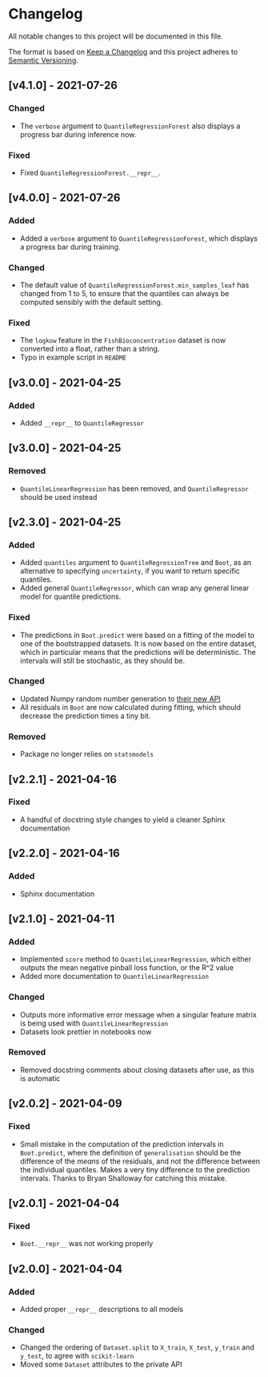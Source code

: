 # Changelog

All notable changes to this project will be documented in this file.

The format is based on
[Keep a Changelog](http://keepachangelog.com/en/1.0.0/)
and this project adheres to
[Semantic Versioning](http://semver.org/spec/v2.0.0.html).


## [v4.1.0] - 2021-07-26
### Changed
- The `verbose` argument to `QuantileRegressionForest` also displays a progress
  bar during inference now.

### Fixed
- Fixed `QuantileRegressionForest.__repr__`.


## [v4.0.0] - 2021-07-26
### Added
- Added a `verbose` argument to `QuantileRegressionForest`, which displays a
  progress bar during training.

### Changed
- The default value of `QuantileRegressionForest.min_samples_leaf` has changed
  from 1 to 5, to ensure that the quantiles can always be computed sensibly
  with the default setting.

### Fixed
- The `logkow` feature in the `FishBioconcentration` dataset is now converted
into a float, rather than a string.
- Typo in example script in `README`


## [v3.0.0] - 2021-04-25
### Added
- Added `__repr__` to `QuantileRegressor`


## [v3.0.0] - 2021-04-25
### Removed
- `QuantileLinearRegression` has been removed, and `QuantileRegressor` should
  be used instead


## [v2.3.0] - 2021-04-25
### Added
- Added `quantiles` argument to `QuantileRegressionTree` and `Boot`, as an
  alternative to specifying `uncertainty`, if you want to return specific
  quantiles.
- Added general `QuantileRegressor`, which can wrap any general linear model
  for quantile predictions.

### Fixed
- The predictions in `Boot.predict` were based on a fitting of the model to one
  of the bootstrapped datasets. It is now based on the entire dataset, which in
  particular means that the predictions will be deterministic. The intervals
  will still be stochastic, as they should be.

### Changed
- Updated Numpy random number generation to [their new API](https://numpy.org/doc/stable/reference/random/generator.html#numpy.random.Generator)
- All residuals in `Boot` are now calculated during fitting, which should
  decrease the prediction times a tiny bit.

### Removed
- Package no longer relies on `statsmodels`


## [v2.2.1] - 2021-04-16
### Fixed
- A handful of docstring style changes to yield a cleaner Sphinx documentation


## [v2.2.0] - 2021-04-16
### Added
- Sphinx documentation


## [v2.1.0] - 2021-04-11
### Added
- Implemented `score` method to `QuantileLinearRegression`, which either
  outputs the mean negative pinball loss function, or the R^2 value
- Added more documentation to `QuantileLinearRegression`

### Changed
- Outputs more informative error message when a singular feature matrix is
  being used with `QuantileLinearRegression`
- Datasets look prettier in notebooks now

### Removed
- Removed docstring comments about closing datasets after use, as this is
  automatic

## [v2.0.2] - 2021-04-09
### Fixed
- Small mistake in the computation of the prediction intervals in
  `Boot.predict`, where the definition of `generalisation` should be the
  difference of the _means_ of the residuals, and not the difference between
  the individual quantiles. Makes a very tiny difference to the prediction
  intervals. Thanks to Bryan Shalloway for catching this mistake.


## [v2.0.1] - 2021-04-04
### Fixed
- `Boot.__repr__` was not working properly


## [v2.0.0] - 2021-04-04
### Added
- Added proper `__repr__` descriptions to all models

### Changed
- Changed the ordering of `Dataset.split` to `X_train`, `X_test`, `y_train`
  and `y_test`, to agree with `scikit-learn`
- Moved some `Dataset` attributes to the private API
